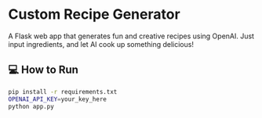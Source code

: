 # Custom Recipe Generator
A Flask web app that generates fun and creative recipes using OpenAI. Just input ingredients, and let AI cook up something delicious!
## 💻 How to Run
```bash
pip install -r requirements.txt
OPENAI_API_KEY=your_key_here
python app.py
